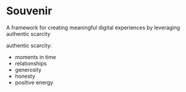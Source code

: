 # Souvenir
A framework for creating meaningful digital experiences by leveraging authentic scarcity

authentic scarcity:
- moments in time
- relationships
- generosity
- honesty
- positive energy
